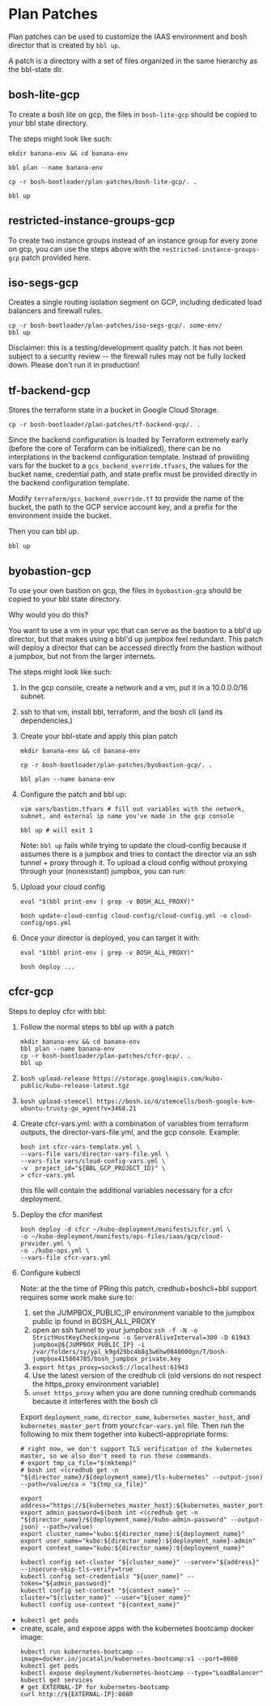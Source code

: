 # Plan Patches

Plan patches can be used to customize the IAAS
environment and bosh director that is created by
`bbl up`.

A patch is a directory with a set of files
organized in the same hierarchy as the bbl-state dir.

## bosh-lite-gcp

To create a bosh lite on gcp, the files in `bosh-lite-gcp`
should be copied to your bbl state directory.

The steps might look like such:

```
mkdir banana-env && cd banana-env

bbl plan --name banana-env

cp -r bosh-bootloader/plan-patches/bosh-lite-gcp/. .

bbl up
```


## restricted-instance-groups-gcp

To create two instance groups instead of an instance group for every zone on gcp,
you can use the steps above with the `restricted-instance-groups-gcp` patch
provided here.

## iso-segs-gcp

Creates a single routing isolation segment on GCP, including dedicated load balancers and firewall rules.

```
cp -r bosh-bootloader/plan-patches/iso-segs-gcp/. some-env/
bbl up
```

Disclaimer: this is a testing/development quality patch.  It has not been subject to a security review -- the firewall rules may not be fully locked down.
Please don't run it in production!


## tf-backend-gcp

Stores the terraform state in a bucket in Google Cloud Storage.

```
cp -r bosh-bootloader/plan-patches/tf-backend-gcp/. .
```

Since the backend configuration is loaded by Terraform extremely early (before
the core of Teraform can be initialized), there can be no interplations in the backend
configuration template. Instead of providing vars for the bucket to a `gcs_backend_override.tfvars`,
the values for the bucket name, credential path, and state prefix must be provided directly
in the backend configuration template.

Modify `terraform/gcs_backend_override.tf` to provide the name of the bucket, the path to
the GCP service account key, and a prefix for the environment inside the bucket.

Then you can bbl up.

```
bbl up
```

## byobastion-gcp

To use your own bastion on gcp, the files in `byobastion-gcp`
should be copied to your bbl state directory.

Why would you do this?

You want to use a vm in your vpc that can serve
as the bastion to a bbl'd up director, but that makes
using a bbl'd up jumpbox feel redundant. This patch
will deploy a director that can be accessed directly from the
bastion without a jumpbox, but not from the larger internets.

The steps might look like such:

1. In the gcp console, create a network and a vm, put it in a 10.0.0.0/16 subnet.
1. ssh to that vm, install bbl, terraform, and the bosh cli (and its dependencies.)
1. Create your bbl-state and apply this plan patch
    ```
    mkdir banana-env && cd banana-env

    cp -r bosh-bootloader/plan-patches/byobastion-gcp/. .

    bbl plan --name banana-env
    ```

1. Configure the patch and bbl up:
    ```
    vim vars/bastion.tfvars # fill out variables with the network, subnet, and external ip name you've made in the gcp console

    bbl up # will exit 1
    ```
    Note: `bbl up` fails while trying to update the cloud-config
    because it assumes there is a jumpbox and tries to contact the director
    via an ssh tunnel + proxy through it. To upload a cloud config without proxying
    through your (nonexistant) jumpbox, you can run:

1. Upload your cloud config
    ```
    eval "$(bbl print-env | grep -v BOSH_ALL_PROXY)"

    bosh update-cloud-config cloud-config/cloud-config.yml -o cloud-config/ops.yml
    ```
1. Once your director is deployed, you can target it with:
    ```
    eval "$(bbl print-env | grep -v BOSH_ALL_PROXY)"

    bosh deploy ...
    ```

## cfcr-gcp

Steps to deploy cfcr with bbl:

1. Follow the normal steps to bbl up with a patch
    ```
    mkdir banana-env && cd banana-env
    bbl plan --name banana-env
    cp -r bosh-bootloader/plan-patches/cfcr-gcp/. .
    bbl up
    ```

1. `bosh upload-release https://storage.googleapis.com/kubo-public/kubo-release-latest.tgz`

1. `bosh upload-stemcell https://bosh.io/d/stemcells/bosh-google-kvm-ubuntu-trusty-go_agent?v=3468.21`

1. Create cfcr-vars.yml: with a combination of variables from terraform outputs, the director-vars-file.yml, and the gcp console. Example:

    ```
    bosh int cfcr-vars-template.yml \
    --vars-file vars/director-vars-file.yml \
    --vars-file vars/cloud-config-vars.yml \
    -v  project_id="${BBL_GCP_PROJECT_ID}" \
    > cfcr-vars.yml
    ```
    this file will contain the additional variables necessary for a cfcr deployment.

1. Deploy the cfcr manifest

   ```
   bosh deploy -d cfcr ~/kubo-deployment/manifests/cfcr.yml \
   -o ~/kubo-deployment/manifests/ops-files/iaas/gcp/cloud-provider.yml \
   -o ./kubo-ops.yml \
   --vars-file cfcr-vars.yml
   ```

1. Configure kubectl

   Note: at the the time of PRing this patch, credhub+boshcli+bbl support requires some work make sure to:
     1. set the JUMPBOX_PUBLIC_IP environment variable to the jumpbox public ip found in BOSH_ALL_PROXY
     1. open an ssh tunnel to your jumpbox `ssh -f -N -o StrictHostKeyChecking=no -o ServerAliveInterval=300 -D 61943 jumpbox@${JUMPBOX_PUBLIC_IP} -i /var/folders/sy/ypl_k9gd29bc4b8g3w6hw0840000gn/T/bosh-jumpbox415804785/bosh_jumpbox_private.key`
     1. `export https_proxy=socks5://localhost:61943`
     1. Use the latest version of the credhub cli (old versions do not respect the https_proxy environment variable)
     1. `unset https_proxy` when you are done running credhub commands because it interferes with the bosh cli

   Export `deployment_name`, `director_name`, `kubernetes_master_host`, and `kubernetes_master_port` from your`cfcar-vars.yml` file.
   Then run the following to mix them together into kubectl-appropriate forms:
   ```
   # right now, we don't support TLS verification of the kubernetes master, so we also don't need to run these commmands.
   # export tmp_ca_file="$(mktemp)"
   # bosh int <(credhub get -n "${director_name}/${deployment_name}/tls-kubernetes" --output-json) --path=/value/ca > "${tmp_ca_file}"

   export address="https://${kubernetes_master_host}:${kubernetes_master_port}"
   export admin_password=$(bosh int <(credhub get -n "${director_name}/${deployment_name}/kubo-admin-password" --output-json) --path=/value)
   export cluster_name="kubo:${director_name}:${deployment_name}"
   export user_name="kubo:${director_name}:${deployment_name}-admin"
   export context_name="kubo:${director_name}:${deployment_name}"
   ```
   ```
   kubectl config set-cluster "${cluster_name}" --server="${address}" --insecure-skip-tls-verify=true
   kubectl config set-credentials "${user_name}" --token="${admin_password}"
   kubectl config set-context "${context_name}" --cluster="${cluster_name}" --user="${user_name}"
   kubectl config use-context "${context_name}"
   ```

 - `kubectl get pods`
 - create, scale, and expose apps with the kubernetes bootcamp docker image:
   ```
   kubectl run kubernetes-bootcamp --image=docker.io/jocatalin/kubernetes-bootcamp:v1 --port=8080
   kubectl get pods
   kubectl expose deployment/kubernetes-bootcamp --type="LoadBalancer"
   kubectl get services
   # get EXTERNAL-IP for kubernetes-bootcamp
   curl http://${EXTERNAL-IP}:8080
   ```

